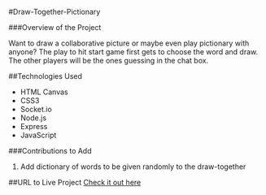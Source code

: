 #Draw-Together-Pictionary

###Overview of the Project

Want to draw a collaborative picture or maybe even play pictionary with anyone? The play to hit start game first gets to choose the word and draw. The other players will be the ones guessing in the chat box.

##Technologies Used
* HTML Canvas
* CSS3
* Socket.io
* Node.js
* Express
* JavaScript

###Contributions to Add
1. Add dictionary of words to be given randomly to the draw-together

##URL to Live Project
[Check it out here](https://draw-together-madmgygqfg.now.sh/)
